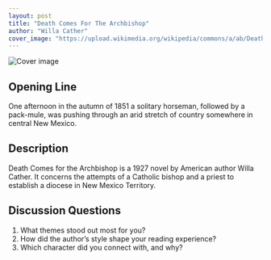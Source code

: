 ```yaml
---
layout: post
title: "Death Comes For The Archbishop"
author: "Willa Cather"
cover_image: "https://upload.wikimedia.org/wikipedia/commons/a/ab/DeathComes_ForTheArchbishop.jpg"
---
```



![Cover image](https://upload.wikimedia.org/wikipedia/commons/a/ab/DeathComes_ForTheArchbishop.jpg)



## Opening Line

One afternoon in the autumn of 1851 a solitary horseman, followed by a pack-mule, was pushing through an arid stretch of country somewhere in central New Mexico.



## Description

Death Comes for the Archbishop is a 1927 novel by American author Willa Cather. It concerns the attempts of a Catholic bishop and a priest to establish a diocese in New Mexico Territory.

## Discussion Questions

1. What themes stood out most for you?
2. How did the author’s style shape your reading experience?
3. Which character did you connect with, and why?